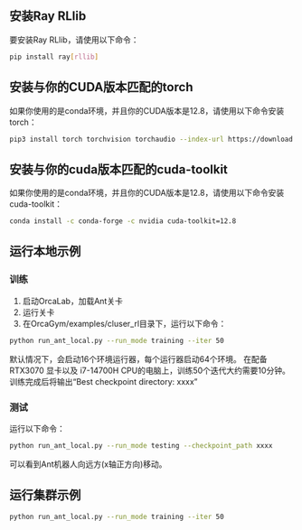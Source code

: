 
## 安装Ray RLlib
要安装Ray RLlib，请使用以下命令：

```bash
pip install ray[rllib]
```

## 安装与你的CUDA版本匹配的torch
如果你使用的是conda环境，并且你的CUDA版本是12.8，请使用以下命令安装torch：
```bash
pip3 install torch torchvision torchaudio --index-url https://download.pytorch.org/whl/cu128
```

## 安装与你的cuda版本匹配的cuda-toolkit
如果你使用的是conda环境，并且你的CUDA版本是12.8，请使用以下命令安装cuda-toolkit：

```bash
conda install -c conda-forge -c nvidia cuda-toolkit=12.8
```

## 运行本地示例
### 训练
1. 启动OrcaLab，加载Ant关卡
2. 运行关卡
3. 在OrcaGym/examples/cluser_rl目录下，运行以下命令：
```bash
python run_ant_local.py --run_mode training --iter 50
```
默认情况下，会启动16个环境运行器，每个运行器启动64个环境。
在配备RTX3070 显卡以及 i7-14700H CPU的电脑上，训练50个迭代大约需要10分钟。
训练完成后将输出“Best checkpoint directory: xxxx”

### 测试
运行以下命令：
```bash
python run_ant_local.py --run_mode testing --checkpoint_path xxxx
```
可以看到Ant机器人向远方(x轴正方向)移动。

## 运行集群示例

```bash
python run_ant_local.py --run_mode training --iter 50
```